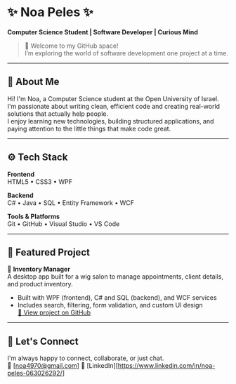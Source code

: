 # ✨ Noa Peles ✨  
**Computer Science Student | Software Developer | Curious Mind**  

> 👋 Welcome to my GitHub space!  
> I’m exploring the world of software development one project at a time.

---

## 📍 About Me

Hi! I'm Noa, a Computer Science student at the Open University of Israel.  
I'm passionate about writing clean, efficient code and creating real-world solutions that actually help people.  
I enjoy learning new technologies, building structured applications, and paying attention to the little things that make code great.

---

## ⚙️ Tech Stack

**Frontend**  
HTML5 • CSS3 • WPF  

**Backend**  
C# • Java • SQL • Entity Framework • WCF  

**Tools & Platforms**  
Git • GitHub • Visual Studio • VS Code

---

## 🚀 Featured Project

🔹 **Inventory Manager**  
A desktop app built for a wig salon to manage appointments, client details, and product inventory.  
- Built with WPF (frontend), C# and SQL (backend), and WCF services  
- Includes search, filtering, form validation, and custom UI design  
[🔗 View project on GitHub](https://github.com/noa4970/inventory-manager)

---

## 💬 Let's Connect

I'm always happy to connect, collaborate, or just chat.  
📩 [noa4970@gmail.com]
🔗 [LinkedIn][https://www.linkedin.com/in/noa-peles-063026292/]
